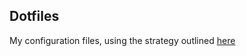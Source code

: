## Dotfiles

My configuration files, using the strategy outlined [here](https://developer.atlassian.com/blog/2016/02/best-way-to-store-dotfiles-git-bare-repo/)
